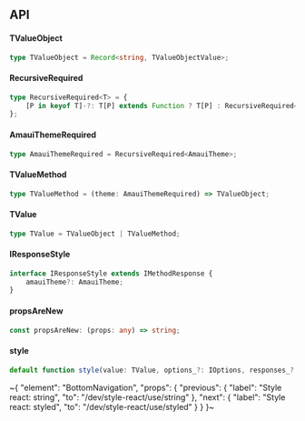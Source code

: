 

## API

#### TValueObject

```ts
type TValueObject = Record<string, TValueObjectValue>;
```

#### RecursiveRequired

```ts
type RecursiveRequired<T> = {
    [P in keyof T]-?: T[P] extends Function ? T[P] : RecursiveRequired<T[P]>;
};
```

#### AmauiThemeRequired

```ts
type AmauiThemeRequired = RecursiveRequired<AmauiTheme>;
```

#### TValueMethod

```ts
type TValueMethod = (theme: AmauiThemeRequired) => TValueObject;
```

#### TValue

```ts
type TValue = TValueObject | TValueMethod;
```

#### IResponseStyle

```ts
interface IResponseStyle extends IMethodResponse {
    amauiTheme?: AmauiTheme;
}
```

#### propsAreNew

```ts
const propsAreNew: (props: any) => string;
```

#### style

```ts
default function style(value: TValue, options_?: IOptions, responses_?: Array<IResponseStyle>): (props_?: any) => IResponse;
```


~{
  "element": "BottomNavigation",
  "props": {
    "previous": {
      "label": "Style react: string",
      "to": "/dev/style-react/use/string"
    },
    "next": {
      "label": "Style react: styled",
      "to": "/dev/style-react/use/styled"
    }
  }
}~
